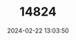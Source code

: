 ---
title: "14824"
category: "Niviventer niviventer"
draft: false
date: 2024-02-22 13:03:50
languages:
  English: ["White-bellied Rat", "Himalayan White-bellied Rat"]
---